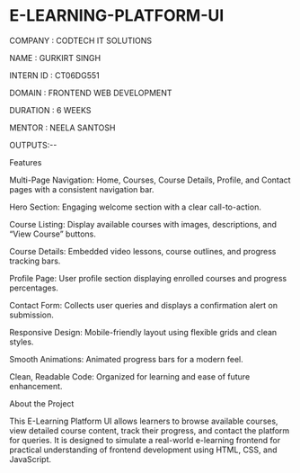 # E-LEARNING-PLATFORM-UI


COMPANY : CODTECH IT SOLUTIONS

NAME : GURKIRT SINGH

INTERN ID : CT06DG551

DOMAIN : FRONTEND WEB DEVELOPMENT

DURATION : 6 WEEKS

MENTOR : NEELA SANTOSH

OUTPUTS:--









Features



Multi-Page Navigation: Home, Courses, Course Details, Profile, and Contact pages with a consistent navigation bar.

Hero Section: Engaging welcome section with a clear call-to-action.

Course Listing: Display available courses with images, descriptions, and “View Course” buttons.

Course Details: Embedded video lessons, course outlines, and progress tracking bars.

Profile Page: User profile section displaying enrolled courses and progress percentages.

Contact Form: Collects user queries and displays a confirmation alert on submission.

Responsive Design: Mobile-friendly layout using flexible grids and clean styles.

Smooth Animations: Animated progress bars for a modern feel.

Clean, Readable Code: Organized for learning and ease of future enhancement.

About the Project



This E-Learning Platform UI allows learners to browse available courses, view detailed course content, track their progress, and contact the platform for queries. It is designed to simulate a real-world e-learning frontend for practical understanding of frontend development using HTML, CSS, and JavaScript.
